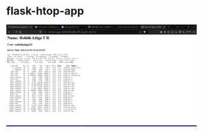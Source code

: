 # flask-htop-app
![Description of Image](https://github.com/Rohith0503/flask-htop-app/raw/main/Screenshot%202024-10-20%20132135.png)
